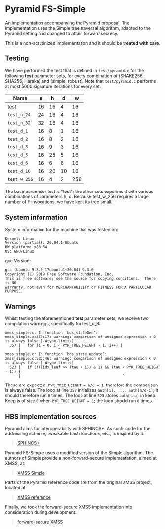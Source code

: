 # Pyramid FS-Simple

An implementation accompanying the Pyramid proposal. 
The implementation uses the Simple tree traversal algorithm, 
adapted to the Pyramid setting and changed to attain forward secrecy. 

This is a non-scrutinized implementation and it should be **treated with care**.

## Testing

We have performed the test that is defined in `test/pyramid.c`
for the following **test** parameter sets, for every combination
of (SHAKE256, SHA256, Haraka) and (simple, robust). 
Note that `test/pyramid.c` performs at most 5000 signature iterations for every set.

| Name         | n   | h  | d   | w   |
|--------------|-----|----|-----|-----|
| test         | 16  | 16 | 4   | 16  |
| `test_n_24`  | 24  | 16 | 4   | 16  |
| `test_n_32`  | 32  | 16 | 4   | 16  |
| `test_d_1`   | 16  | 8  | 1   | 16  |
| `test_d_2`   | 16  | 8  | 2   | 16  |
| `test_d_3`   | 16  | 9  | 3   | 16  |
| `test_d_5`   | 16  | 25 | 5   | 16  |
| `test_d_6`  | 16  | 6  | 6   | 16  |
| `test_d_10`  | 16  | 20 | 10  | 16  |
| `test_w_256` | 16  | 4  | 2   | 256 |

The base parameter test is "test"; 
the other sets experiment with various combinations of parameters h, d.
Because test_w_256 requires a large number of F invocations, 
we have kept its tree small.

## System information

System information for the machine that was tested on:
```
Kernel: Linux 
Version (partial): 20.04.1-Ubuntu 
HW platform: x86_64
OS: GNU/Linux
```

gcc Version:
```
gcc (Ubuntu 9.3.0-17ubuntu1~20.04) 9.3.0
Copyright (C) 2019 Free Software Foundation, Inc.
This is free software; see the source for copying conditions.  There is NO
warranty; not even for MERCHANTABILITY or FITNESS FOR A PARTICULAR PURPOSE.
```

## Warnings

Whilst testing the aforementioned **test** parameter sets, 
we receive two compilation warnings, specifically for test_d_6:
```
xmss_simple.c: In function ‘bds_stateGen’:
xmss_simple.c:357:17: warning: comparison of unsigned expression < 0 is always false [-Wtype-limits]
  357 |   for (i = 0; i < PYR_TREE_HEIGHT - 1; i++) {
      |                 ^
xmss_simple.c: In function ‘bds_state_update’:
xmss_simple.c:523:46: warning: comparison of unsigned expression < 0 is always false [-Wtype-limits]
  523 |   if (!((idx_leaf >> (tau + 1)) & 1) && (tau < PYR_TREE_HEIGHT - 1)) {
      |                                              ^
```
These are expected: `PYR_TREE_HEIGHT = h/d = 1`; 
therefore the comparison is always false. 
The loop at line `357` initializes `auth[1], ..., auth[h/d-1]`; 
it should therefore run `0` times. 
The loop at line `523` stores `auth[tau]` in keep.
Keep is of size `0` when `PYR_TREE_HEIGHT = 1`;
the loop should run `0` times.

## HBS implementation sources

Pyramid aims for interoperability with SPHINCS+. 
As such, code for the addressing scheme, tweakable hash functions, etc., is inspired by it: 
> [SPHINCS+](https://github.com/sphincs/sphincsplus)

Pyramid FS-Simple uses a modified version of the Simple algorithm. 
The authors of Simple provide a non-forward-secure implementation, aimed at XMSS, at:
> [XMSS Simple](https://github.com/HaruCrypto54/xmss_simple)

Parts of the Pyramid reference code are from the original XMSS project, located at:
> [XMSS reference](https://github.com/XMSS/xmss-reference)

Finally, we took the forward-secure XMSS implementation into consideration during development:
> [forward-secure XMSS](https://github.com/mkannwischer/xmssfs)
